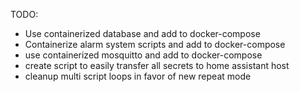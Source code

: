 TODO:
- Use containerized database and add to docker-compose
- Containerize alarm system scripts and add to docker-compose
- use containerized mosquitto and add to docker-compose
- create script to easily transfer all secrets to home assistant host
- cleanup multi script loops in favor of new repeat mode
